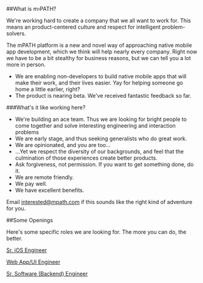 ##What is m›PATH?

We're working hard to create a company that we all want to work for. This means an product-centered culture and respect for intelligent problem-solvers.

The mPATH platform is a new and novel way of approaching native mobile app development, which we think will help nearly every company. Right now we have to be a bit stealthy for business reasons, but we can tell you a lot more in person.

* We are enabling non-developers to build native mobile apps that will make their work, and their lives easier. Yay for helping someone go home a little earlier, right?
* The product is nearing beta. We've received fantastic feedback so far.

###What's it like working here?
* We're building an ace team. Thus we are looking for bright people to come together and solve interesting engineering and interaction problems
* We are early stage, and thus seeking generalists who do great work.
* We are opinionated, and you are too...
* ...Yet we respect the diversity of our backgrounds, and feel that the culmination of those experiences create better products.
* Ask forgiveness, not permission. If you want to get something done, do it.
* We are remote friendly.
* We pay well.
* We have excellent benefits.

Email [interested@mpath.com](http://mailto:interested@mpath.com) if this sounds like the right kind of adventure for you.


##Some Openings

Here's some specific roles we are looking for. The more you can do, the better.

[Sr. iOS Engineer](http://www.jobscore.com/jobs2/mpath/senior-ios-engineer/bw6XlgsmSr45FdiGakhP3Q)

[Web App/UI Engineer](http://www.jobscore.com/jobs2/mpath/senior-web-ui-developer/c0AJACnd8r5iJ_iGalkWKP)

[Sr. Software (Backend) Engineer](http://www.jobscore.com/jobs2/mpath/software-engineer/cHaNXIsm0r45RheJe9fLhG)



